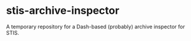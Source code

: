 # stis-archive-inspector
A temporary repository for a Dash-based (probably) archive inspector for STIS.
